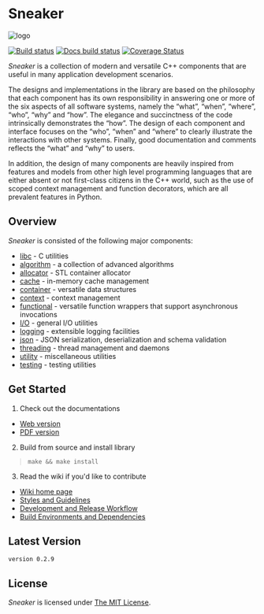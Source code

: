 Sneaker
=======

![logo](https://raw.github.com/yanzhengli/sneaker/dev/resources/logo_128x128.png)

[![Build status](https://travis-ci.org/yanzhengli/sneaker.svg?branch=dev)](https://travis-ci.org/yanzhengli/sneaker)
[![Docs build status](https://readthedocs.org/projects/sneaker/badge/?version=latest)](https://readthedocs.org/projects/sneaker/)
[![Coverage Status](https://coveralls.io/repos/github/yanzhengli/sneaker/badge.svg?branch=dev)](https://coveralls.io/github/yanzhengli/sneaker?branch=dev)


_Sneaker_ is a collection of modern and versatile C++ components that are useful
in many application development scenarios.

The designs and implementations in the library are based on the philosophy that
each component has its own responsibility in answering one or more of the six
aspects of all software systems, namely the “what”, “when”, “where”, “who”,
“why” and “how”. The elegance and succinctness of the code intrinsically
demonstrates the “how”. The design of each component and interface focuses on
the “who”, “when” and “where” to clearly illustrate the interactions with
other systems. Finally, good documentation and comments reflects the “what”
and “why” to users.

In addition, the design of many components are heavily inspired from features
and models from other high level programming languages that are either absent or
not first-class citizens in the C++ world, such as the use of scoped context
management and function decorators, which are all prevalent features in Python.


## Overview

_Sneaker_ is consisted of the following major components:

* [libc](https://github.com/yanzhengli/sneaker/tree/dev/include/libc) - C utilities
* [algorithm](https://github.com/yanzhengli/sneaker/tree/dev/include/algorithm) - a collection of advanced algorithms
* [allocator](https://github.com/yanzhengli/sneaker/tree/dev/include/allocator) - STL container allocator
* [cache](https://github.com/yanzhengli/sneaker/tree/dev/include/cache) - in-memory cache management
* [container](https://github.com/yanzhengli/sneaker/tree/dev/include/container) - versatile data structures
* [context](https://github.com/yanzhengli/sneaker/tree/dev/include/context) - context management
* [functional](https://github.com/yanzhengli/sneaker/tree/dev/include/functional) - versatile function wrappers that support asynchronous invocations
* [I/O](https://github.com/yanzhengli/sneaker/tree/dev/include/io) - general I/O utilities
* [logging](https://github.com/yanzhengli/sneaker/tree/dev/include/logging) - extensible logging facilities
* [json](https://github.com/yanzhengli/sneaker/tree/dev/include/json) - JSON serialization, deserialization and schema validation
* [threading](https://github.com/yanzhengli/sneaker/tree/dev/include/threading) - thread management and daemons
* [utility](https://github.com/yanzhengli/sneaker/tree/dev/include/utility) - miscellaneous utilities
* [testing](https://github.com/yanzhengli/sneaker/tree/dev/include/testing) - testing utilities


## Get Started

1. Check out the documentations
  * [Web version](https://sneaker.readthedocs.org/en/latest/)
  * [PDF version](https://media.readthedocs.org/pdf/sneaker/latest/sneaker.pdf)

2. Build from source and install library
> `make && make install`

3. Read the wiki if you'd like to contribute
  * [Wiki home page](https://github.com/yanzhengli/sneaker/wiki)
  * [Styles and Guidelines](https://github.com/yanzhengli/sneaker/wiki/Styles-and-Guidelines)
  * [Development and Release Workflow](https://github.com/yanzhengli/sneaker/wiki/Development-and-Release-Workflow)
  * [Build Environments and Dependencies](https://github.com/yanzhengli/sneaker/wiki/Build-Environments-and-Dependencies)


## Latest Version
`version 0.2.9`


## License
*Sneaker* is licensed under [The MIT License](http://opensource.org/licenses/MIT).
